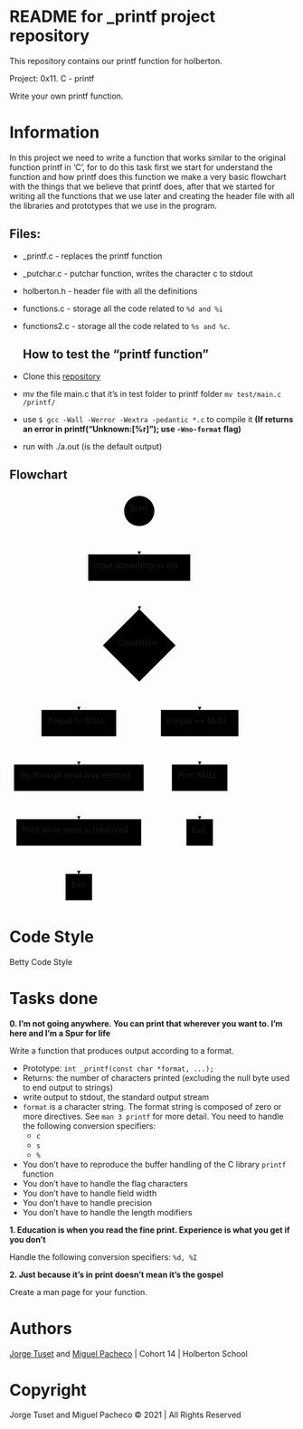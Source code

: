 <!DOCTYPE html>
<html>

<head>
  <meta charset="utf-8">
  <meta name="viewport" content="width=device-width, initial-scale=1.0">
  <title>README</title>
  <link rel="stylesheet" href="https://stackedit.io/style.css" />
</head>

<body class="stackedit">
  <div class="stackedit__html"><h1 id="readme-for-_printf-project-repository">README for _printf project repository</h1>
<p>This repository contains our printf function for holberton.</p>
<p>Project: 0x11. C - printf</p>
<p>Write your own printf function.</p>
<h1 id="information">Information</h1>
<p>In this project we need to write a function that works similar to the original function printf in ‘C’, for to do this task first we start for understand the function and how printf does this function we make a very basic flowchart with the things that we believe that printf does, after that we started for writing all the functions that we use later and creating the header file with all the libraries and prototypes that we use in the program.</p>
<h2 id="files">Files:</h2>
<ul>
<li>
<p>_printf.c - replaces the printf function</p>
</li>
<li>
<p>_putchar.c - putchar function, writes the character c to stdout</p>
</li>
<li>
<p>holberton.h - header file with all the definitions</p>
</li>
<li>
<p>functions.c - storage all the code related to <code>%d and %i</code></p>
</li>
<li>
<p>functions2.c - storage all the code related to <code>%s and %c</code>.</p>
<h2 id="how-to-test-the-printf-function">How to test the “printf function”</h2>
</li>
<li>
<p>Clone this <a href="https://github.com/Miguel22247/printf/">repository</a></p>
</li>
<li>
<p>mv the file main.c that it’s in test folder to printf folder <code>mv test/main.c /printf/</code></p>
</li>
<li>
<p>use  <code>$ gcc -Wall -Werror -Wextra -pedantic *.c</code>  to compile it <strong>(If returns an error in printf(“Unknown:[%r]”); use <code>-Wno-format</code> flag)</strong></p>
</li>
<li>
<p>run with ./a.out (is the default output)</p>
</li>
</ul>
<h2 id="flowchart">Flowchart</h2>
<div class="mermaid"><svg xmlns="http://www.w3.org/2000/svg" id="mermaid-svg-FbFbpSrmFr5x34My" width="100%" style="max-width: 412.94791412353516px;" viewBox="0 0 412.94791412353516 731.4093856811523"><g transform="translate(-12, -12)"><g class="output"><g class="clusters"></g><g class="edgePaths"><g class="edgePath" style="opacity: 1;"><path class="path" d="M241.52343368530273,73.57291793823242L241.52343368530273,98.57291793823242L241.52343368530273,123.57291793823242" marker-end="url(#arrowhead440)" style="fill:none"></path><defs><marker id="arrowhead440" viewBox="0 0 10 10" refX="9" refY="5" markerUnits="strokeWidth" markerWidth="8" markerHeight="6" orient="auto"><path d="M 0 0 L 10 5 L 0 10 z" class="arrowheadPath" style="stroke-width: 1; stroke-dasharray: 1, 0;"></path></marker></defs></g><g class="edgePath" style="opacity: 1;"><path class="path" d="M241.52343368530273,170.23958587646484L241.52343368530273,195.23958587646484L242.02343368530276,220.73958606719972" marker-end="url(#arrowhead441)" style="fill:none"></path><defs><marker id="arrowhead441" viewBox="0 0 10 10" refX="9" refY="5" markerUnits="strokeWidth" markerWidth="8" markerHeight="6" orient="auto"><path d="M 0 0 L 10 5 L 0 10 z" class="arrowheadPath" style="stroke-width: 1; stroke-dasharray: 1, 0;"></path></marker></defs></g><g class="edgePath" style="opacity: 1;"><path class="path" d="M207.01129864775706,314.23057908141186L134.65103912353516,373.74271392822266L134.65103912353516,398.74271392822266" marker-end="url(#arrowhead442)" style="fill:none"></path><defs><marker id="arrowhead442" viewBox="0 0 10 10" refX="9" refY="5" markerUnits="strokeWidth" markerWidth="8" markerHeight="6" orient="auto"><path d="M 0 0 L 10 5 L 0 10 z" class="arrowheadPath" style="stroke-width: 1; stroke-dasharray: 1, 0;"></path></marker></defs></g><g class="edgePath" style="opacity: 1;"><path class="path" d="M134.65103912353516,445.4093818664551L134.65103912353516,470.4093818664551L134.65103912353516,495.4093818664551" marker-end="url(#arrowhead443)" style="fill:none"></path><defs><marker id="arrowhead443" viewBox="0 0 10 10" refX="9" refY="5" markerUnits="strokeWidth" markerWidth="8" markerHeight="6" orient="auto"><path d="M 0 0 L 10 5 L 0 10 z" class="arrowheadPath" style="stroke-width: 1; stroke-dasharray: 1, 0;"></path></marker></defs></g><g class="edgePath" style="opacity: 1;"><path class="path" d="M134.65103912353516,542.0760498046875L134.65103912353516,567.0760498046875L134.65103912353516,592.0760498046875" marker-end="url(#arrowhead444)" style="fill:none"></path><defs><marker id="arrowhead444" viewBox="0 0 10 10" refX="9" refY="5" markerUnits="strokeWidth" markerWidth="8" markerHeight="6" orient="auto"><path d="M 0 0 L 10 5 L 0 10 z" class="arrowheadPath" style="stroke-width: 1; stroke-dasharray: 1, 0;"></path></marker></defs></g><g class="edgePath" style="opacity: 1;"><path class="path" d="M134.65103912353516,638.7427177429199L134.65103912353516,663.7427177429199L134.65103912353516,688.7427177429199" marker-end="url(#arrowhead445)" style="fill:none"></path><defs><marker id="arrowhead445" viewBox="0 0 10 10" refX="9" refY="5" markerUnits="strokeWidth" markerWidth="8" markerHeight="6" orient="auto"><path d="M 0 0 L 10 5 L 0 10 z" class="arrowheadPath" style="stroke-width: 1; stroke-dasharray: 1, 0;"></path></marker></defs></g><g class="edgePath" style="opacity: 1;"><path class="path" d="M277.0355689307199,314.23057925501007L348.3958282470703,373.74271392822266L348.3958282470703,398.74271392822266" marker-end="url(#arrowhead446)" style="fill:none"></path><defs><marker id="arrowhead446" viewBox="0 0 10 10" refX="9" refY="5" markerUnits="strokeWidth" markerWidth="8" markerHeight="6" orient="auto"><path d="M 0 0 L 10 5 L 0 10 z" class="arrowheadPath" style="stroke-width: 1; stroke-dasharray: 1, 0;"></path></marker></defs></g><g class="edgePath" style="opacity: 1;"><path class="path" d="M348.3958282470703,445.4093818664551L348.3958282470703,470.4093818664551L348.3958282470703,495.4093818664551" marker-end="url(#arrowhead447)" style="fill:none"></path><defs><marker id="arrowhead447" viewBox="0 0 10 10" refX="9" refY="5" markerUnits="strokeWidth" markerWidth="8" markerHeight="6" orient="auto"><path d="M 0 0 L 10 5 L 0 10 z" class="arrowheadPath" style="stroke-width: 1; stroke-dasharray: 1, 0;"></path></marker></defs></g><g class="edgePath" style="opacity: 1;"><path class="path" d="M348.3958282470703,542.0760498046875L348.3958282470703,567.0760498046875L348.3958282470703,592.0760498046875" marker-end="url(#arrowhead448)" style="fill:none"></path><defs><marker id="arrowhead448" viewBox="0 0 10 10" refX="9" refY="5" markerUnits="strokeWidth" markerWidth="8" markerHeight="6" orient="auto"><path d="M 0 0 L 10 5 L 0 10 z" class="arrowheadPath" style="stroke-width: 1; stroke-dasharray: 1, 0;"></path></marker></defs></g></g><g class="edgeLabels"><g class="edgeLabel" transform="" style="opacity: 1;"><g transform="translate(0,0)" class="label"><foreignObject width="0" height="0"><div xmlns="http://www.w3.org/1999/xhtml" style="display: inline-block; white-space: nowrap;"><span class="edgeLabel"></span></div></foreignObject></g></g><g class="edgeLabel" transform="" style="opacity: 1;"><g transform="translate(0,0)" class="label"><foreignObject width="0" height="0"><div xmlns="http://www.w3.org/1999/xhtml" style="display: inline-block; white-space: nowrap;"><span class="edgeLabel"></span></div></foreignObject></g></g><g class="edgeLabel" transform="" style="opacity: 1;"><g transform="translate(0,0)" class="label"><foreignObject width="0" height="0"><div xmlns="http://www.w3.org/1999/xhtml" style="display: inline-block; white-space: nowrap;"><span class="edgeLabel"></span></div></foreignObject></g></g><g class="edgeLabel" transform="" style="opacity: 1;"><g transform="translate(0,0)" class="label"><foreignObject width="0" height="0"><div xmlns="http://www.w3.org/1999/xhtml" style="display: inline-block; white-space: nowrap;"><span class="edgeLabel"></span></div></foreignObject></g></g><g class="edgeLabel" transform="" style="opacity: 1;"><g transform="translate(0,0)" class="label"><foreignObject width="0" height="0"><div xmlns="http://www.w3.org/1999/xhtml" style="display: inline-block; white-space: nowrap;"><span class="edgeLabel"></span></div></foreignObject></g></g><g class="edgeLabel" transform="" style="opacity: 1;"><g transform="translate(0,0)" class="label"><foreignObject width="0" height="0"><div xmlns="http://www.w3.org/1999/xhtml" style="display: inline-block; white-space: nowrap;"><span class="edgeLabel"></span></div></foreignObject></g></g><g class="edgeLabel" transform="" style="opacity: 1;"><g transform="translate(0,0)" class="label"><foreignObject width="0" height="0"><div xmlns="http://www.w3.org/1999/xhtml" style="display: inline-block; white-space: nowrap;"><span class="edgeLabel"></span></div></foreignObject></g></g><g class="edgeLabel" transform="" style="opacity: 1;"><g transform="translate(0,0)" class="label"><foreignObject width="0" height="0"><div xmlns="http://www.w3.org/1999/xhtml" style="display: inline-block; white-space: nowrap;"><span class="edgeLabel"></span></div></foreignObject></g></g><g class="edgeLabel" transform="" style="opacity: 1;"><g transform="translate(0,0)" class="label"><foreignObject width="0" height="0"><div xmlns="http://www.w3.org/1999/xhtml" style="display: inline-block; white-space: nowrap;"><span class="edgeLabel"></span></div></foreignObject></g></g></g><g class="nodes"><g class="node" id="A" transform="translate(241.52343368530273,46.78645896911621)" style="opacity: 1;"><circle x="-26.78645896911621" y="-23.33333396911621" r="26.78645896911621"></circle><g class="label" transform="translate(0,0)"><g transform="translate(-16.78645896911621,-13.333333969116211)"><foreignObject width="33.57291793823242" height="26.666667938232422"><div xmlns="http://www.w3.org/1999/xhtml" style="display: inline-block; white-space: nowrap;">Start</div></foreignObject></g></g></g><g class="node" id="B" transform="translate(241.52343368530273,146.90625190734863)" style="opacity: 1;"><rect rx="0" ry="0" x="-90.23958587646484" y="-23.33333396911621" width="180.4791717529297" height="46.66666793823242"></rect><g class="label" transform="translate(0,0)"><g transform="translate(-80.23958587646484,-13.333333969116211)"><foreignObject width="160.4791717529297" height="26.666667938232422"><div xmlns="http://www.w3.org/1999/xhtml" style="display: inline-block; white-space: nowrap;">input something or not</div></foreignObject></g></g></g><g class="node" id="C" transform="translate(241.52343368530273,284.49114990234375)" style="opacity: 1;"><polygon points="64.25156421661377,0 128.50312843322754,-64.25156421661377 64.25156421661377,-128.50312843322754 0,-64.25156421661377" rx="5" ry="5" transform="translate(-64.25156421661377,64.25156421661377)"></polygon><g class="label" transform="translate(0,0)"><g transform="translate(-38.05729293823242,-13.333333969116211)"><foreignObject width="76.11458587646484" height="26.666667938232422"><div xmlns="http://www.w3.org/1999/xhtml" style="display: inline-block; white-space: nowrap;">Conditions</div></foreignObject></g></g></g><g class="node" id="D" transform="translate(134.65103912353516,422.07604789733887)" style="opacity: 1;"><rect rx="0" ry="0" x="-66.06771087646484" y="-23.33333396911621" width="132.1354217529297" height="46.66666793823242"></rect><g class="label" transform="translate(0,0)"><g transform="translate(-56.067710876464844,-13.333333969116211)"><foreignObject width="112.13542175292969" height="26.666667938232422"><div xmlns="http://www.w3.org/1999/xhtml" style="display: inline-block; white-space: nowrap;">if input != NULL</div></foreignObject></g></g></g><g class="node" id="E" transform="translate(134.65103912353516,518.7427158355713)" style="opacity: 1;"><rect rx="0" ry="0" x="-114.65104675292969" y="-23.33333396911621" width="229.30209350585938" height="46.66666793823242"></rect><g class="label" transform="translate(0,0)"><g transform="translate(-104.65104675292969,-13.333333969116211)"><foreignObject width="209.30209350585938" height="26.666667938232422"><div xmlns="http://www.w3.org/1999/xhtml" style="display: inline-block; white-space: nowrap;">Go through what was entered</div></foreignObject></g></g></g><g class="node" id="F" transform="translate(134.65103912353516,615.4093837738037)" style="opacity: 1;"><rect rx="0" ry="0" x="-110.38021087646484" y="-23.33333396911621" width="220.7604217529297" height="46.66666793823242"></rect><g class="label" transform="translate(0,0)"><g transform="translate(-100.38021087646484,-13.333333969116211)"><foreignObject width="200.7604217529297" height="26.666667938232422"><div xmlns="http://www.w3.org/1999/xhtml" style="display: inline-block; white-space: nowrap;">Print while input is traversed</div></foreignObject></g></g></g><g class="node" id="G" transform="translate(134.65103912353516,712.0760517120361)" style="opacity: 1;"><rect rx="0" ry="0" x="-23.39583396911621" y="-23.33333396911621" width="46.79166793823242" height="46.66666793823242"></rect><g class="label" transform="translate(0,0)"><g transform="translate(-13.395833969116211,-13.333333969116211)"><foreignObject width="26.791667938232422" height="26.666667938232422"><div xmlns="http://www.w3.org/1999/xhtml" style="display: inline-block; white-space: nowrap;">Exit</div></foreignObject></g></g></g><g class="node" id="H" transform="translate(348.3958282470703,422.07604789733887)" style="opacity: 1;"><rect rx="0" ry="0" x="-68.55208587646484" y="-23.33333396911621" width="137.1041717529297" height="46.66666793823242"></rect><g class="label" transform="translate(0,0)"><g transform="translate(-58.552085876464844,-13.333333969116211)"><foreignObject width="117.10417175292969" height="26.666667938232422"><div xmlns="http://www.w3.org/1999/xhtml" style="display: inline-block; white-space: nowrap;">if input == NULL</div></foreignObject></g></g></g><g class="node" id="I" transform="translate(348.3958282470703,518.7427158355713)" style="opacity: 1;"><rect rx="0" ry="0" x="-49.09375" y="-23.33333396911621" width="98.1875" height="46.66666793823242"></rect><g class="label" transform="translate(0,0)"><g transform="translate(-39.09375,-13.333333969116211)"><foreignObject width="78.1875" height="26.666667938232422"><div xmlns="http://www.w3.org/1999/xhtml" style="display: inline-block; white-space: nowrap;">Print NULL</div></foreignObject></g></g></g><g class="node" id="J" transform="translate(348.3958282470703,615.4093837738037)" style="opacity: 1;"><rect rx="0" ry="0" x="-23.39583396911621" y="-23.33333396911621" width="46.79166793823242" height="46.66666793823242"></rect><g class="label" transform="translate(0,0)"><g transform="translate(-13.395833969116211,-13.333333969116211)"><foreignObject width="26.791667938232422" height="26.666667938232422"><div xmlns="http://www.w3.org/1999/xhtml" style="display: inline-block; white-space: nowrap;">Exit</div></foreignObject></g></g></g></g></g></g></svg></div>
<h1 id="code-style">Code Style</h1>
<p>Betty Code Style</p>
<h1 id="tasks-done">Tasks done</h1>
<p><strong>0. I’m not going anywhere. You can print that wherever you want to. I’m here and I’m a Spur for life</strong></p>
<p>Write a function that produces output according to a format.</p>
<ul>
<li>Prototype:  <code>int _printf(const char *format, ...);</code></li>
<li>Returns: the number of characters printed (excluding the null byte used to end output to strings)</li>
<li>write output to stdout, the standard output stream</li>
<li><code>format</code>  is a character string. The format string is composed of zero or more directives. See  <code>man 3 printf</code>  for more detail. You need to handle the following conversion specifiers:
<ul>
<li><code>c</code></li>
<li><code>s</code></li>
<li><code>%</code></li>
</ul>
</li>
<li>You don’t have to reproduce the buffer handling of the C library  <code>printf</code>  function</li>
<li>You don’t have to handle the flag characters</li>
<li>You don’t have to handle field width</li>
<li>You don’t have to handle precision</li>
<li>You don’t have to handle the length modifiers</li>
</ul>
<p><strong>1. Education is when you read the fine print. Experience is what you get if you don’t</strong></p>
<p>Handle the following conversion specifiers: <code>%d, %I</code></p>
<p><strong>2. Just because it’s in print doesn’t mean it’s the gospel</strong></p>
<p>Create a man page for your function.</p>
<h1 id="authors">Authors</h1>
<p><a href="https://github.com/jtusetgraniello">Jorge Tuset</a> and <a href="https://github.com/Miguel22247">Miguel Pacheco</a> | Cohort 14 | Holberton School</p>
<h1 id="copyright">Copyright</h1>
<p>Jorge Tuset and Miguel Pacheco © 2021 | All Rights Reserved</p>
</div>
</body>

</html>
